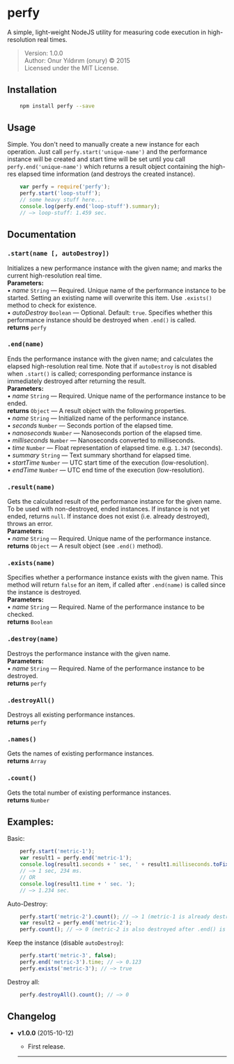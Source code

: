 # perfy

A simple, light-weight NodeJS utility for measuring code execution in high-resolution real times.

> Version: 1.0.0  
> Author: Onur Yıldırım (onury) © 2015  
> Licensed under the MIT License.  

## Installation

```sh
    npm install perfy --save
```

## Usage

Simple. You don't need to manually create a new instance for each operation. Just call `perfy.start('unique-name')` and the performance instance will be created and start time will be set until you call `perfy.end('unique-name')` which returns a result object containing the high-res elapsed time information (and destroys the created instance).

```js
    var perfy = require('perfy');
    perfy.start('loop-stuff');
    // some heavy stuff here...
    console.log(perfy.end('loop-stuff').summary);
    // —> loop-stuff: 1.459 sec.
```

## Documentation

### `.start(name [, autoDestroy])`
Initializes a new performance instance with the given name; and marks the current high-resolution real time.  
**Parameters:**  
    • *name* `String` — Required. Unique name of the performance instance to be started. Setting an existing name will overwrite this item. Use `.exists()` method to check for existence.  
    • *autoDestroy* `Boolean` — Optional. Default: `true`. Specifies whether this performance instance should be destroyed when `.end()` is called.  
**returns** `perfy`  

### `.end(name)`
Ends the performance instance with the given name; and calculates the elapsed high-resolution real time. Note that if `autoDestroy` is not disabled when `.start()` is called; corresponding performance instance is immediately destroyed after returning the result.  
**Parameters:**  
    • *name* `String` — Required. Unique name of the performance instance to be ended.  
**returns** `Object` — A result object with the following properties.  
    • *name* `String` — Initialized name of the performance instance.   
    • *seconds* `Number` — Seconds portion of the elapsed time.   
    • *nanoseconds* `Number` — Nanoseconds portion of the elapsed time.    
    • *milliseconds* `Number` — Nanoseconds converted to milliseconds.  
    • *time* `Number` — Float representation of elapsed time. e.g. `1.347` (seconds).   
    • *summary* `String` — Text summary shorthand for elapsed time.  
    • *startTime* `Number` — UTC start time of the execution (low-resolution).  
    • *endTime* `Number` — UTC end time of the execution (low-resolution).  

### `.result(name)`
Gets the calculated result of the performance instance for the given name. To be used with non-destroyed, ended instances. If instance is not yet ended, returns `null`. If instance does not exist (i.e. already destroyed), throws an error.  
**Parameters:**  
    • *name* `String` — Required. Unique name of the performance instance.  
**returns** `Object` — A result object (see `.end()` method).  

### `.exists(name)`
Specifies whether a performance instance exists with the given name. This method will return `false` for an item, if called after `.end(name)` is called since the instance is destroyed.  
**Parameters:**  
    • *name* `String` — Required. Name of the performance instance to be checked.  
**returns** `Boolean`

### `.destroy(name)`
Destroys the performance instance with the given name.  
**Parameters:**  
    • *name* `String` — Required. Name of the performance instance to be destroyed.  
**returns** `perfy`

### `.destroyAll()`
Destroys all existing performance instances.  
**returns** `perfy`

### `.names()`
Gets the names of existing performance instances.  
**returns** `Array`  

### `.count()`
Gets the total number of existing performance instances.  
**returns** `Number`  

## Examples:  

Basic:
```js
    perfy.start('metric-1');
    var result1 = perfy.end('metric-1');
    console.log(result1.seconds + ' sec, ' + result1.milliseconds.toFixed(3) + ' ms.');
    // —> 1 sec, 234 ms.
    // OR
    console.log(result1.time + ' sec. ');
    // —> 1.234 sec.
```

Auto-Destroy:
```js
    perfy.start('metric-2').count(); // —> 1 (metric-1 is already destroyed)
    var result2 = perfy.end('metric-2');
    perfy.count(); // —> 0 (metric-2 is also destroyed after .end() is called)
```

Keep the instance (disable `autoDestroy`):
```js
    perfy.start('metric-3', false);
    perfy.end('metric-3').time; // —> 0.123
    perfy.exists('metric-3'); // —> true
```

Destroy all:
```js
    perfy.destroyAll().count(); // —> 0
```

## Changelog

- **v1.0.0** (2015-10-12)  
    + First release.
    
    ---

 